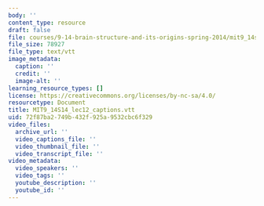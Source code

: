 ```yaml
---
body: ''
content_type: resource
draft: false
file: courses/9-14-brain-structure-and-its-origins-spring-2014/mit9_14s14_lec12_captions.vtt
file_size: 78927
file_type: text/vtt
image_metadata:
  caption: ''
  credit: ''
  image-alt: ''
learning_resource_types: []
license: https://creativecommons.org/licenses/by-nc-sa/4.0/
resourcetype: Document
title: MIT9_14S14_lec12_captions.vtt
uid: 72f87ba2-749b-432f-925a-9532cbc6f329
video_files:
  archive_url: ''
  video_captions_file: ''
  video_thumbnail_file: ''
  video_transcript_file: ''
video_metadata:
  video_speakers: ''
  video_tags: ''
  youtube_description: ''
  youtube_id: ''
---
```

